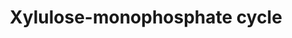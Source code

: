 ---
annotations:
- type: Pathway Ontology
  value: classic metabolic pathway
authors:
- J.Heckman
- MaintBot
- Egonw
- Mkutmon
description: ''
last-edited: 2016-07-22
organisms:
- Saccharomyces cerevisiae
redirect_from:
- /index.php/Pathway:WP361
- /instance/WP361
schema-jsonld:
- '@context': https://schema.org/
  '@id': https://wikipathways.github.io/pathways/WP361.html
  '@type': Dataset
  creator:
    '@type': Organization
    name: WikiPathways
  description: ''
  keywords:
  - FBA1
  - erythrose-4-phosphate
  - formaldehyde
  - DAK1
  - TKL1
  - glyceraldehyde-3-phosphate
  - DAK2
  - FBP1
  - phosphate
  - ADP
  - fructose-6-phosphate
  - ATP
  - xylulose-5-phosphate
  license: CC0
  name: Xylulose-monophosphate cycle
seo: CreativeWork
title: Xylulose-monophosphate cycle
wpid: WP361
---